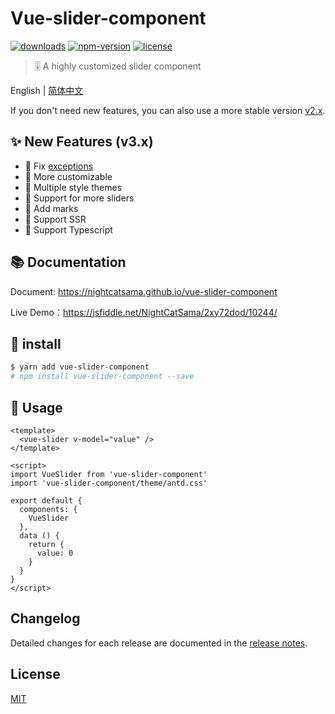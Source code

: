 
# Vue-slider-component

[![downloads](https://img.shields.io/npm/dt/vue-slider-component.svg)](https://www.npmjs.com/package/vue-slider-component)
[![npm-version](https://img.shields.io/npm/v/vue-slider-component.svg)](https://www.npmjs.com/package/vue-slider-component)
[![license](https://img.shields.io/npm/l/express.svg)]()

> 🎚 A highly customized slider component

English | [简体中文](https://github.com/NightCatSama/vue-slider-component/blob/master/README-CN.md)

If you don't need new features, you can also use a more stable version [v2.x](https://github.com/NightCatSama/vue-slider-component/tree/v2).

## ✨ New Features (v3.x)
- 🔧 Fix [exceptions](https://github.com/NightCatSama/vue-slider-component#exceptions)
- 🍖 More customizable
- 👗 Multiple style themes
- 🐳 Support for more sliders
- 📌 Add marks
- 🎉 Support SSR
- 🍒 Support Typescript

## 📚 Documentation

Document: <https://nightcatsama.github.io/vue-slider-component>

Live Demo：<https://jsfiddle.net/NightCatSama/2xy72dod/10244/>


## 🎯 install
```bash
$ yarn add vue-slider-component
# npm install vue-slider-component --save
```


## 🚀 Usage
```vue
<template>
  <vue-slider v-model="value" />
</template>

<script>
import VueSlider from 'vue-slider-component'
import 'vue-slider-component/theme/antd.css'

export default {
  components: {
    VueSlider
  },
  data () {
    return {
      value: 0
    }
  }
}
</script>
```

## Changelog

Detailed changes for each release are documented in the [release notes](https://github.com/NightCatSama/vue-slider-component/blob/master/CHANGELOG.md).

## License

[MIT](https://github.com/NightCatSama/vue-slider-component/blob/master/LICENSE)